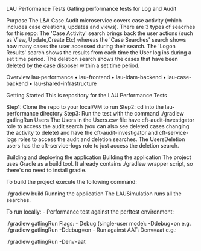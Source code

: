 LAU Performance Tests
Gatling performance tests for Log and Audit

Purpose
The L&A Case Audit microservice covers case activity (which includes case creations, updates and views). There are 3 types of seacrhes for this repo: The 'Case Activity' search brings back the user actions (such as View, Update,Create Etc) whereas the 'Case Searches' search shows how many cases the user accessed during their search. The 'Logon Results' search shows the results from each time the User log ins during a set time period. The deletion search shows the cases that have been deleted by the case disposer within a set time period.

Overview
lau-performance • lau-frontend • lau-idam-backend • lau-case-backend • lau-shared-infrastructure

Getting Started
This is repository for the LAU Performance Tests

Step1: Clone the repo to your local/VM to run
Step2: cd into the lau-performance directory
Step3: Run the test with the command ./gradlew gatlingRun
Users
The Users in the Users.csv file have cft-audit-investigator role to access the audit search (you can also see deleted cases changing the activity to delete) and have the cft-audit-investigator and cft-service-logs roles to access the audit and deletion searches. The UsersDeletion users has the cft-service-logs role to just access the deletion search.

Building and deploying the application
Building the application
The project uses Gradle as a build tool. It already contains ./gradlew wrapper script, so there's no need to install gradle.

To build the project execute the following command:

  ./gradlew build
Running the application
The LAUSimulation runs all the searches.

To run locally: - Performance test against the perftest environment:

./gradlew gatlingRun
Flags: - Debug (single-user mode): -Ddebug=on e.g. ./gradlew gatlingRun -Ddebug=on - Run against AAT: Denv=aat e.g.:

./gradlew gatlingRun -Denv=aat